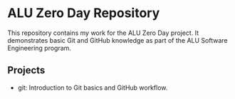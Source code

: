 # ALU Zero Day Repository

This repository contains my work for the ALU Zero Day project. It demonstrates basic Git and GitHub knowledge as part of the ALU Software Engineering program.

## Projects
- git: Introduction to Git basics and GitHub workflow.

